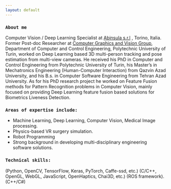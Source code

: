 ```yaml
---
layout: default
---
```


### `About me`
 Computer Vision / Deep Learning Specialist at [Abinsula s.r.l](https://abinsula.com/) , Torino, Italia.
Former Post-doc Researcher at [Computer Graphics and Vision Group](https://areeweb.polito.it/ricerca/cgvg/index.html), Department of Computer and Control Engineering, Polytechnic University of Turin, worked on Deep Learning based 3D multi-person tracking and pose estimation from multi-view cameras.
He received his PhD in Computer and Control Engineering from Polytechnic University of Turin, his Master’s in Mechatronics Engineering (Human-Computer Interaction) from Qazvin Azad University, and his B.s. in Computer Software Engineering from Tehran Azad University.
As for his PhD research project he worked on Feature Fusion methods for Pattern Recognition problems in Computer Vision, mainly focused on providing Deep Learning feature fusion based solutions for Biometrics Liveness Detection.


### `Areas of expertise include:`
* Machine Learning, Deep Learning, Computer Vision, Medical Image processing.
* Physics-based VR surgery simulation. 
* Robot Programming 
* Strong background in developing multi-disciplinary engineering software solutions.


### `Technical skills:`
 (Python, OpenCV, TensorFlow, Keras, PyTorch, Caffe-ssd, etc.)
(C/C++, OpenGL, WebGL, JavaScript, OpenHaptics, Chai3D, etc.)
(ROS framework). (C++/C#)


